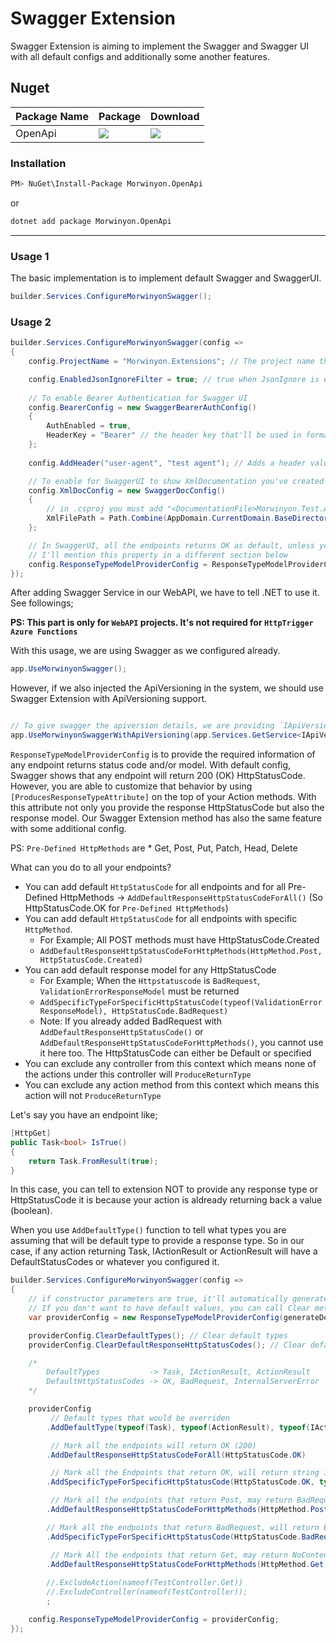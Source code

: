 # Swagger Extension

Swagger Extension is aiming to implement the Swagger and Swagger UI with all default configs and additionally some another features. 

## Nuget
| Package Name | Package | Download |
| ------------- | ------------- | ------------- |
| OpenApi | [![](https://img.shields.io/nuget/v/Morwinyon.OpenApi?style=for-the-badge)](https://www.nuget.org/packages/Morwinyon.OpenApi) | [![](https://img.shields.io/nuget/dt/Morwinyon.OpenApi?style=for-the-badge)](https://www.nuget.org/packages/Morwinyon.OpenApi) |

### Installation

```bash
PM> NuGet\Install-Package Morwinyon.OpenApi
```
or
```bash
dotnet add package Morwinyon.OpenApi
```

----


### Usage 1

The basic implementation is to implement default Swagger and SwaggerUI.

```csharp
builder.Services.ConfigureMorwinyonSwagger();
```

### Usage 2

```csharp
builder.Services.ConfigureMorwinyonSwagger(config =>
{
    config.ProjectName = "Morwinyon.Extensions"; // The project name that'll be used on Swagger UI and Swagger documentation

    config.EnabledJsonIgnoreFilter = true; // true when JsonIgnore is enabled on Swagger UI
    
    // To enable Bearer Authentication for Swagger UI
    config.BearerConfig = new SwaggerBearerAuthConfig()
    {
        AuthEnabled = true,
        HeaderKey = "Bearer" // the header key that'll be used in format [{HeaderKey} JWT]
    };
    
    config.AddHeader("user-agent", "test agent"); // Adds a header value for all the request

    // To enable for SwaggerUI to show XmlDocumentation you've created for your controllers/actions
    config.XmlDocConfig = new SwaggerDocConfig()
    {
        // in .csproj you must add "<DocumentationFile>Morwinyon.Test.API.xml</DocumentationFile>" first so it generates the documentation file for swagger to use.
        XmlFilePath = Path.Combine(AppDomain.CurrentDomain.BaseDirectory, "Morwinyon.Test.API.xml")
    };

    // In SwaggerUI, all the endpoints returns OK as default, unless you specify differently by using [ProducesResponseTypeAttribute]
    // I'll mention this property in a different section below
    config.ResponseTypeModelProviderConfig = ResponseTypeModelProviderConfig.CreateDefault();
});
```


After adding Swagger Service in our WebAPI, we have to tell .NET to use it. See followings;

**PS: This part is only for `WebAPI` projects. It's not required for `HttpTrigger Azure Functions`**


With this usage, we are using Swagger as we configured already.

```csharp
app.UseMorwinyonSwagger();
```

However, if we also injected the ApiVersioning in the system, we should use Swagger Extension with ApiVersioning support.

```csharp

// To give swagger the apiversion details, we are providing `IApiVersionDescriptionProvider` here
app.UseMorwinyonSwaggerWithApiVersioning(app.Services.GetService<IApiVersionDescriptionProvider>());

```


`ResponseTypeModelProviderConfig` is to provide the required information of any endpoint returns status code and/or model. With default config, Swagger shows that any endpoint will return 200 (OK) HttpStatusCode.
However, you are able to customize that behavior by using `[ProducesResponseTypeAttribute]` on the top of your Action methods. With this attribute not only you provide the response HttpStatusCode but also the response model.
Our Swagger Extension method has also the same feature with some additional config. 

PS: `Pre-Defined HttpMethods` are * Get, Post, Put, Patch, Head, Delete

What can you do to all your endpoints?
 - You can add default `HttpStatusCode` for all endpoints and for all Pre-Defined HttpMethods -> `AddDefaultResponseHttpStatusCodeForAll()` (So HttpStatusCode.OK for `Pre-Defined HttpMethods`)
 - You can add default `HttpStatusCode` for all endpoints with specific `HttpMethod`. 
   - For Example; All POST methods must have HttpStatusCode.Created
   - `AddDefaultResponseHttpStatusCodeForHttpMethods(HttpMethod.Post, HttpStatusCode.Created)`
 - You can add default response model for any HttpStatusCode
   - For Example; When the `Httpstatuscode` is `BadRequest`, `ValidationErrorResponseModel` must be returned
   - `AddSpecificTypeForSpecificHttpStatusCode(typeof(ValidationErrorResponseModel), HttpStatusCode.BadRequest)`
   - Note: If you already added BadRequest with `AddDefaultResponseHttpStatusCode()` or `AddDefaultResponseHttpStatusCodeForHttpMethods()`, you cannot use it here too. The HttpStatusCode can either be Default or specified
 - You can exclude any controller from this context which means none of the actions under this controller will `ProduceReturnType`
 - You can exclude any action method from this context which means this action will not `ProduceReturnType`

Let's say you have an endpoint like;

```csharp
[HttpGet]
public Task<bool> IsTrue()
{
    return Task.FromResult(true);
}
```

In this case, you can tell to extension NOT to provide any response type or HttpStatusCode it is because your action is aldready returning back a value (boolean).

When you use `AddDefaultType()` function to tell what types you are assuming that will be default type to provide a response type. 
So in our case, if any action returning Task, IActionResult or ActionResult will have a DefaultStatusCodes or whatever you configured it.


```csharp
builder.Services.ConfigureMorwinyonSwagger(config =>
{
    // if constructor parameters are true, it'll automatically generate the default types as well as default HttpStatusCodes
    // If you don't want to have default values, you can call Clear methods.
    var providerConfig = new ResponseTypeModelProviderConfig(generateDefaultTypes: true, generateDefaultStatusCodes: true); // Generate defaults

    providerConfig.ClearDefaultTypes(); // Clear default types
    providerConfig.ClearDefaultResponseHttpStatusCodes(); // Clear default HttpStatusCode

    /*
        DefaultTypes           -> Task, IActionResult, ActionResult
        DefaultHttpStatusCodes -> OK, BadRequest, InternalServerError
    */

    providerConfig
         // Default types that would be overriden
        .AddDefaultType(typeof(Task), typeof(ActionResult), typeof(IActionResult))

         // Mark all the endpoints will return OK (200)
        .AddDefaultResponseHttpStatusCodeForAll(HttpStatusCode.OK)

         // Mark all the Endpoints that return OK, will return string in response
        .AddSpecificTypeForSpecificHttpStatusCode(HttpStatusCode.OK, typeof(string))

         // Mark all the endpoints that return Post, may return BadRequest 
        .AddDefaultResponseHttpStatusCodeForHttpMethods(HttpMethod.Post, HttpStatusCode.BadRequest)

        // Mark all the endpoints that return BadRequest, will return BadRequestResponseModel in response
        .AddSpecificTypeForSpecificHttpStatusCode(HttpStatusCode.BadRequest, typeof(BadRequestResponseModel))

         // Mark All the endpoints that return Get, may return NoContent
        .AddDefaultResponseHttpStatusCodeForHttpMethods(HttpMethod.Get, HttpStatusCode.NoContent)
        
        //.ExcludeAction(nameof(TestController.Get))
        //.ExcludeController(nameof(TestController));
        ;

    config.ResponseTypeModelProviderConfig = providerConfig;
});
```
